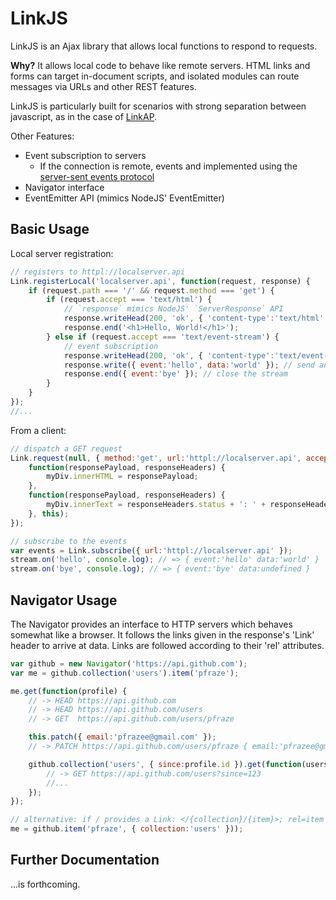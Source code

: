 # LinkJS

LinkJS is an Ajax library that allows local functions to respond to requests.

**Why?** It allows local code to behave like remote servers. HTML links and forms can target in-document scripts, and isolated modules can route messages via URLs and other REST features.

LinkJS is particularly built for scenarios with strong separation between javascript, as in the case of [LinkAP](https://github.com/pfraze/link-ap).

Other Features:

 - Event subscription to servers
   - If the connection is remote, events and implemented using the [server-sent events protocol](https://developer.mozilla.org/en-US/docs/Server-sent_events/Using_server-sent_events)
 - Navigator interface
 - EventEmitter API (mimics NodeJS' EventEmitter)

## Basic Usage

Local server registration:

```javascript
// registers to httpl://localserver.api
Link.registerLocal('localserver.api', function(request, response) {
	if (request.path === '/' && request.method === 'get') {
		if (request.accept === 'text/html') {
			// `response` mimics NodeJS' `ServerResponse` API
			response.writeHead(200, 'ok', { 'content-type':'text/html' });
			response.end('<h1>Hello, World!</h1>');
		} else if (request.accept === 'text/event-stream') {
			// event subscription
			response.writeHead(200, 'ok', { 'content-type':'text/event-stream' });
			response.write({ event:'hello', data:'world' }); // send an event
			response.end({ event:'bye' }); // close the stream
		}
	}
});
//...
```

From a client:

```javascript
// dispatch a GET request
Link.request(null, { method:'get', url:'httpl://localserver.api', accept:'text/html' },
	function(responsePayload, responseHeaders) {
		myDiv.innerHTML = responsePayload;
	},
	function(responsePayload, responseHeaders) {
		myDiv.innerText = responseHeaders.status + ': ' + responseHeaders.reason;
	}, this);
});

// subscribe to the events
var events = Link.subscribe({ url:'httpl://localserver.api' });
stream.on('hello', console.log); // => { event:'hello' data:'world' }
stream.on('bye', console.log); // => { event:'bye' data:undefined }
```

## Navigator Usage

The Navigator provides an interface to HTTP servers which behaves somewhat like a browser. It follows the links given in the response's 'Link' header to arrive at data. Links are followed according to their 'rel' attributes. 

```javascript
var github = new Navigator('https://api.github.com');
var me = github.collection('users').item('pfraze');

me.get(function(profile) {
	// -> HEAD https://api.github.com
	// -> HEAD https://api.github.com/users
	// -> GET  https://api.github.com/users/pfraze

	this.patch({ email:'pfrazee@gmail.com' });
	// -> PATCH https://api.github.com/users/pfraze { email:'pfrazee@gmail.com' }

	github.collection('users', { since:profile.id }).get(function(users) {
		// -> GET https://api.github.com/users?since=123
		//...
	});
});

// alternative: if / provides a Link: </{collection}/{item}>; rel=item
me = github.item('pfraze', { collection:'users' }));
```

## Further Documentation

...is forthcoming.